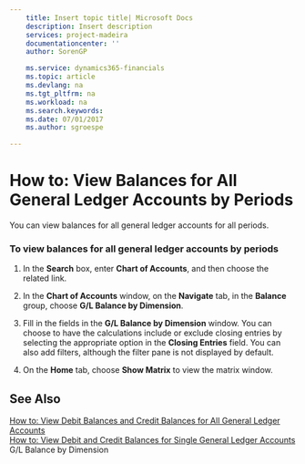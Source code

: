 ```yaml
---
    title: Insert topic title| Microsoft Docs
    description: Insert description
    services: project-madeira
    documentationcenter: ''
    author: SorenGP

    ms.service: dynamics365-financials
    ms.topic: article
    ms.devlang: na
    ms.tgt_pltfrm: na
    ms.workload: na
    ms.search.keywords:
    ms.date: 07/01/2017
    ms.author: sgroespe

---
```

# How to: View Balances for All General Ledger Accounts by Periods
You can view balances for all general ledger accounts for all periods.  
  
### To view balances for all general ledger accounts by periods  
  
1.  In the **Search** box, enter **Chart of Accounts**, and then choose the related link.  
  
2.  In the **Chart of Accounts** window, on the **Navigate** tab, in the **Balance** group, choose **G/L Balance by Dimension**.  
  
3.  Fill in the fields in the **G/L Balance by Dimension** window. You can choose to have the calculations include or exclude closing entries by selecting the appropriate option in the **Closing Entries** field. You can also add filters, although the filter pane is not displayed by default.  
  
4.  On the **Home** tab, choose **Show Matrix** to view the matrix window.  
  
## See Also  
 [How to: View Debit Balances and Credit Balances for All General Ledger Accounts](../how-to-view-debit-balances-and-credit-balances-for-all-general-ledger-accounts.md)   
 [How to: View Debit and Credit Balances for Single General Ledger Accounts](../how-to-view-debit-and-credit-balances-for-single-general-ledger-accounts.md)   
 G/L Balance by Dimension